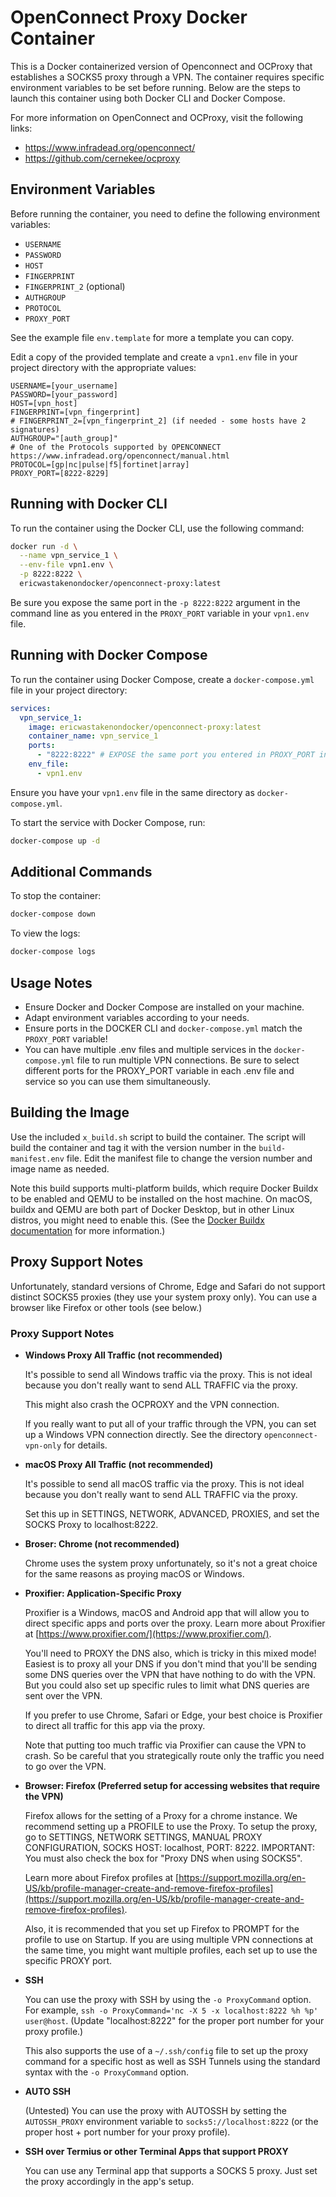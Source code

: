 # OpenConnect Proxy Docker Container

This is a Docker containerized version of Openconnect and OCProxy that establishes a SOCKS5 proxy through a VPN. The container requires specific environment variables to be set before running. Below are the steps to launch this container using both Docker CLI and Docker Compose.

For more information on OpenConnect and OCProxy, visit the following links:
* https://www.infradead.org/openconnect/
* https://github.com/cernekee/ocproxy

## Environment Variables

Before running the container, you need to define the following environment variables:

- `USERNAME`
- `PASSWORD`
- `HOST`
- `FINGERPRINT`
- `FINGERPRINT_2` (optional)
- `AUTHGROUP`
- `PROTOCOL`
- `PROXY_PORT`

See the example file `env.template` for more a template you can copy.

Edit a copy of the provided template and create a `vpn1.env` file in your project directory with the appropriate values:

```dotenv
USERNAME=[your_username]
PASSWORD=[your_password]
HOST=[vpn_host]
FINGERPRINT=[vpn_fingerprint]
# FINGERPRINT_2=[vpn_fingerprint_2] (if needed - some hosts have 2 signatures)
AUTHGROUP="[auth_group]"
# One of the Protocols supported by OPENCONNECT https://www.infradead.org/openconnect/manual.html
PROTOCOL=[gp|nc|pulse|f5|fortinet|array]
PROXY_PORT=[8222-8229]
```

## Running with Docker CLI

To run the container using the Docker CLI, use the following command:

```sh
docker run -d \
  --name vpn_service_1 \
  --env-file vpn1.env \
  -p 8222:8222 \
  ericwastakenondocker/openconnect-proxy:latest
```

Be sure you expose the same port in the `-p 8222:8222` argument in the command line as you entered in the `PROXY_PORT` variable in your `vpn1.env` file.

## Running with Docker Compose

To run the container using Docker Compose, create a `docker-compose.yml` file in your project directory:

```yaml
services:
  vpn_service_1:
    image: ericwastakenondocker/openconnect-proxy:latest
    container_name: vpn_service_1
    ports:
      - "8222:8222" # EXPOSE the same port you entered in PROXY_PORT in your vpn1.env file
    env_file:
      - vpn1.env
```

Ensure you have your `vpn1.env` file in the same directory as `docker-compose.yml`.

To start the service with Docker Compose, run:

```sh
docker-compose up -d
```

## Additional Commands

To stop the container:

```sh
docker-compose down
```

To view the logs:

```sh
docker-compose logs
```

## Usage Notes

- Ensure Docker and Docker Compose are installed on your machine.
- Adapt environment variables according to your needs.
- Ensure ports in the DOCKER CLI and `docker-compose.yml` match the `PROXY_PORT` variable!
- You can have multiple .env files and multiple services in the `docker-compose.yml` file to run multiple VPN connections. Be sure to select different ports for the PROXY_PORT variable in each .env file and service so you can use them simultaneously.

## Building the Image

Use the included `x_build.sh` script to build the container. The script will build the container and tag it with the version number in the `build-manifest.env` file. Edit the manifest file to change the version number and image name as needed.

Note this build supports multi-platform builds, which require Docker Buildx to be enabled and QEMU to be installed on the host machine. On macOS, buildx and QEMU are both part of Docker Desktop, but in other Linux distros, you might need to enable this. (See the [Docker Buildx documentation](https://docs.docker.com/buildx/working-with-buildx/) for more information.)

## Proxy Support Notes

Unfortunately, standard versions of Chrome, Edge and Safari do not support distinct SOCKS5 proxies (they use your system proxy only). You can use a browser like Firefox or other tools (see below.)

### Proxy Support Notes

- **Windows Proxy All Traffic (not recommended)**

    It's possible to send all Windows traffic via the proxy. This is not ideal because you don't really want to send ALL TRAFFIC via the proxy.
    
    This might also crash the OCPROXY and the VPN connection.

    If you really want to put all of your traffic through the VPN, you can set up a Windows VPN connection directly. See the directory `openconnect-vpn-only` for details.

- **macOS Proxy All Traffic (not recommended)**

    It's possible to send all macOS traffic via the proxy. This is not ideal because you don't really want to send ALL TRAFFIC via the proxy. 

    Set this up in SETTINGS, NETWORK, ADVANCED, PROXIES, and set the SOCKS Proxy to localhost:8222.

- **Broser: Chrome (not recommended)**

    Chrome uses the system proxy unfortunately, so it's not a great choice for the same reasons as proying macOS or Windows.

- **Proxifier: Application-Specific Proxy**

    Proxifier is a Windows, macOS and Android app that will allow you to direct specific apps and ports over the proxy. Learn more about Proxifier at [https://www.proxifier.com/](https://www.proxifier.com/). 

    You'll need to PROXY the DNS also, which is tricky in this mixed mode! Easiest is to proxy all your DNS if you don't mind that you'll be sending some DNS queries over the VPN that have nothing to do with the VPN. But you could also set up specific rules to limit what DNS queries are sent over the VPN.

    If you prefer to use Chrome, Safari or Edge, your best choice is Proxifier to direct all traffic for this app via the proxy.

    Note that putting too much traffic via Proxifier can cause the VPN to crash. So be careful that you strategically route only the traffic you need to go over the VPN.

- **Browser: Firefox (Preferred setup for accessing websites that require the VPN)**

    Firefox allows for the setting of a Proxy for a chrome instance. We recommend setting up a PROFILE to use the Proxy. To setup the proxy, go to SETTINGS, NETWORK SETTINGS, MANUAL PROXY CONFIGURATION, SOCKS HOST: localhost, PORT: 8222. IMPORTANT: You must also check the box for "Proxy DNS when using SOCKS5".

    Learn more about Firefox profiles at [https://support.mozilla.org/en-US/kb/profile-manager-create-and-remove-firefox-profiles](https://support.mozilla.org/en-US/kb/profile-manager-create-and-remove-firefox-profiles).

    Also, it is recommended that you set up Firefox to PROMPT for the profile to use on Startup. If you are using multiple VPN connections at the same time, you might want multiple profiles, each set up to use the specific PROXY port.

- **SSH**

    You can use the proxy with SSH by using the `-o ProxyCommand` option. For example, `ssh -o ProxyCommand='nc -X 5 -x localhost:8222 %h %p' user@host`. (Update "localhost:8222" for the proper port number for your proxy profile.) 

    This also supports the use of a `~/.ssh/config` file to set up the proxy command for a specific host as well as SSH Tunnels using the standard syntax with the `-o ProxyCommand` option.

- **AUTO SSH**
     
    (Untested) You can use the proxy with AUTOSSH by setting the `AUTOSSH_PROXY` environment variable to `socks5://localhost:8222` (or the proper host + port number for your proxy profile).

- **SSH over Termius or other Terminal Apps that support PROXY**

    You can use any Terminal app that supports a SOCKS 5 proxy. Just set the proxy accordingly in the app's setup.





